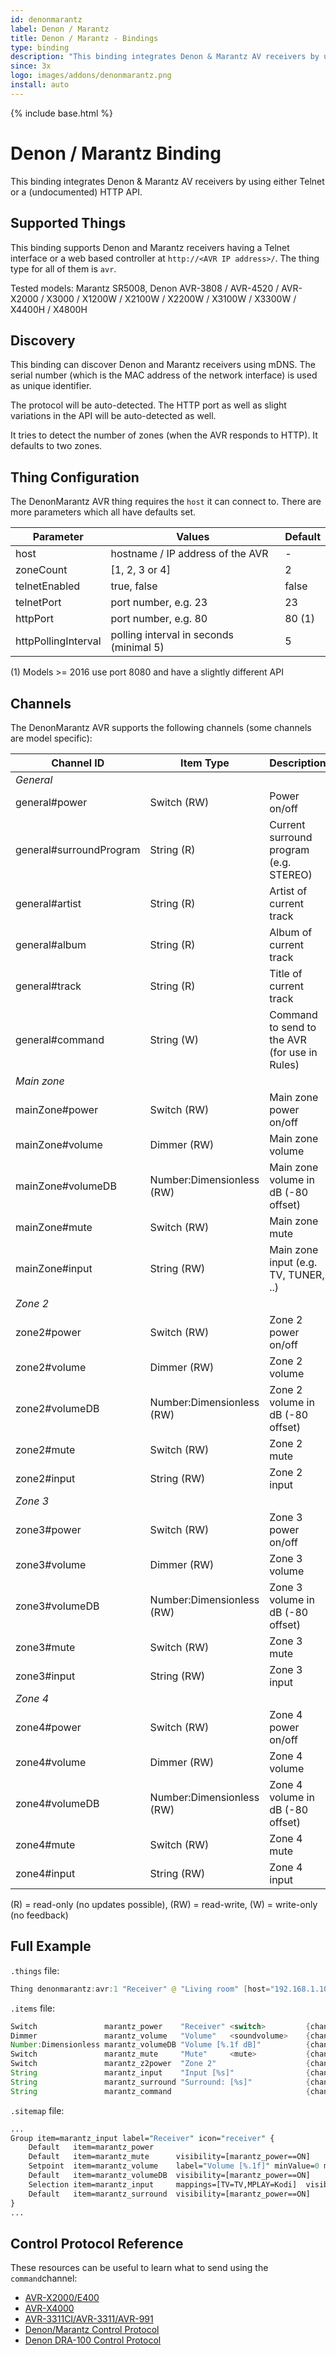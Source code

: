```yaml
---
id: denonmarantz
label: Denon / Marantz
title: Denon / Marantz - Bindings
type: binding
description: "This binding integrates Denon & Marantz AV receivers by using either Telnet or a (undocumented) HTTP API."
since: 3x
logo: images/addons/denonmarantz.png
install: auto
---
```


<!-- Attention authors: Do not edit directly. Please add your changes to the appropriate source repository -->

{% include base.html %}

# Denon / Marantz Binding

This binding integrates Denon & Marantz AV receivers by using either Telnet or a (undocumented) HTTP API.

## Supported Things

This binding supports Denon and Marantz receivers having a Telnet interface or a web based controller at `http://<AVR IP address>/`.
The thing type for all of them is `avr`.

Tested models: Marantz SR5008, Denon AVR-3808 / AVR-4520 / AVR-X2000 / X3000 / X1200W / X2100W / X2200W / X3100W / X3300W / X4400H / X4800H

## Discovery

This binding can discover Denon and Marantz receivers using mDNS.
The serial number (which is the MAC address of the network interface) is used as unique identifier.

The protocol will be auto-detected.
The HTTP port as well as slight variations in the API will be auto-detected as well.

It tries to detect the number of zones (when the AVR responds to HTTP).
It defaults to two zones.

## Thing Configuration

The DenonMarantz AVR thing requires the `host` it can connect to.
There are more parameters which all have defaults set.

| Parameter           | Values                                    | Default |
|---------------------|-------------------------------------------|---------|
| host                | hostname / IP address of the AVR          | -       |
| zoneCount           | [1, 2, 3 or 4]                            | 2       |
| telnetEnabled       | true, false                               | false   |
| telnetPort          | port number, e.g. 23                      | 23      |
| httpPort            | port number, e.g. 80                      | 80 (1)  |
| httpPollingInterval | polling interval in seconds (minimal 5)   | 5       |

(1) Models >= 2016 use port 8080 and have a slightly different API

## Channels

The DenonMarantz AVR supports the following channels (some channels are model specific):

| Channel ID                | Item Type                 | Description                                   |
|---------------------------|---------------------------|-----------------------------------------------|
| _General_                 |                           |                                               |
|  general#power            | Switch (RW)               | Power on/off                                  |
|  general#surroundProgram  | String (R)                | Current surround program (e.g. STEREO)        |
|  general#artist           | String (R)                | Artist of current track                       |
|  general#album            | String (R)                | Album of current track                        |
|  general#track            | String (R)                | Title of current track                        |
|  general#command          | String (W)                | Command to send to the AVR (for use in Rules) |
| _Main zone_               |                           |                                               |
|  mainZone#power           | Switch (RW)               | Main zone power on/off                        |
|  mainZone#volume          | Dimmer (RW)               | Main zone volume                              |
|  mainZone#volumeDB        | Number:Dimensionless (RW) | Main zone volume in dB (-80 offset)           |
|  mainZone#mute            | Switch (RW)               | Main zone mute                                |
|  mainZone#input           | String (RW)               | Main zone input (e.g. TV, TUNER, ..)          |
|  _Zone 2_                 |                           |                                               |
|  zone2#power              | Switch (RW)               | Zone 2 power on/off                           |
|  zone2#volume             | Dimmer (RW)               | Zone 2 volume                                 |
|  zone2#volumeDB           | Number:Dimensionless (RW) | Zone 2 volume in dB (-80 offset)              |
|  zone2#mute               | Switch (RW)               | Zone 2 mute                                   |
|  zone2#input              | String (RW)               | Zone 2 input                                  |
|  _Zone 3_                 |                           |                                               |
|  zone3#power              | Switch (RW)               | Zone 3 power on/off                           |
|  zone3#volume             | Dimmer (RW)               | Zone 3 volume                                 |
|  zone3#volumeDB           | Number:Dimensionless (RW) | Zone 3 volume in dB (-80 offset)              |
|  zone3#mute               | Switch (RW)               | Zone 3 mute                                   |
|  zone3#input              | String (RW)               | Zone 3 input                                  |
|  _Zone 4_                 |                           |                                               |
|  zone4#power              | Switch (RW)               | Zone 4 power on/off                           |
|  zone4#volume             | Dimmer (RW)               | Zone 4 volume                                 |
|  zone4#volumeDB           | Number:Dimensionless (RW) | Zone 4 volume in dB (-80 offset)              |
|  zone4#mute               | Switch (RW)               | Zone 4 mute                                   |
|  zone4#input              | String (RW)               | Zone 4 input                                  |

(R) = read-only (no updates possible),
(RW) = read-write,
(W) = write-only (no feedback)

## Full Example

`.things` file:

```java
Thing denonmarantz:avr:1 "Receiver" @ "Living room" [host="192.168.1.100"]
```

`.items` file:

```java
Switch               marantz_power    "Receiver" <switch>         {channel="denonmarantz:avr:1:general#power"}
Dimmer               marantz_volume   "Volume"   <soundvolume>    {channel="denonmarantz:avr:1:mainZone#volume"}
Number:Dimensionless marantz_volumeDB "Volume [%.1f dB]"          {channel="denonmarantz:avr:1:mainzone#volume", unit="dB"}
Switch               marantz_mute     "Mute"     <mute>           {channel="denonmarantz:avr:1:mainZone#mute"}
Switch               marantz_z2power  "Zone 2"                    {channel="denonmarantz:avr:1:zone2#power"}
String               marantz_input    "Input [%s]"                {channel="denonmarantz:avr:1:mainZone#input" }
String               marantz_surround "Surround: [%s]"            {channel="denonmarantz:avr:1:general#surroundProgram"}
String               marantz_command                              {channel="denonmarantz:avr:1:general#command"}
```

`.sitemap` file:

```perl
...
Group item=marantz_input label="Receiver" icon="receiver" {
    Default   item=marantz_power
    Default   item=marantz_mute      visibility=[marantz_power==ON]
    Setpoint  item=marantz_volume    label="Volume [%.1f]" minValue=0 maxValue=40 step=0.5  visibility=[marantz_power==ON]
    Default   item=marantz_volumeDB  visibility=[marantz_power==ON]
    Selection item=marantz_input     mappings=[TV=TV,MPLAY=Kodi]  visibility=[marantz_power==ON]
    Default   item=marantz_surround  visibility=[marantz_power==ON]
}
...
```

## Control Protocol Reference

These resources can be useful to learn what to send using the `command`channel:

- [AVR-X2000/E400](https://assets.denon.com/documentmaster/uk/avrx2000_e400_protocol(1010)_v03.pdf)
- [AVR-X4000](https://usa.denon.com/us/product/hometheater/receivers/avrx4000?docname=AVRX4000_PROTOCOL(10%203%200)_V03.pdf)
- [AVR-3311CI/AVR-3311/AVR-991](https://www.awe-europe.com/documents/Control%20Docs/Denon/Archive/AVR3311CI_AVR3311_991_PROTOCOL_V7.1.0.pdf)
- [Denon/Marantz Control Protocol](https://assets.eu.denon.com/DocumentMaster/DE/AVR1713_AVR1613_PROTOCOL_V8.6.0.pdf)
- [Denon DRA-100 Control Protocol](https://assets.denon.com/DocumentMaster/RU/DRA-100_PROTOCOL_Ver100.pdf)

